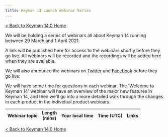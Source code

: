 ```yaml
---
title: Keyman 14 Launch Webinar Series
---
```


[< Back to Keyman 14.0 Home](/14)

We will be holding a series of webinars all about Keyman 14 running between 29
March and 1 April 2021.

A link will be published here for access to the webinars shortly before they go
live. All webinars will be recorded and the recordings will be added here when
they are available.

We will also announce the webinars on [Twitter](https://twitter.com/keyman) and
[Facebook](https://facebook.com/keymanapp) before they go live.

We will have some time for questions in each webinar. The 'Welcome to Keyman 14'
webinar will have an overview of the major new features in Keyman 14, and then
we'll go into a more detailed walk through the changes in each product in the
individual product webinars.

<p style='display: none' id='webinar-cta'>
<a href='https://sil.zoom.us/j/97219405404?pwd=SDY5VDdKRjA3UEtxd2xjeUdUR20wZz09'
class="generic-cta-button" target='_blank'>Join the webinar now!</a></p>

<style>
  @import '/cdn/dev/css/product-grid.css';
</style>
<table class='product-grid'>
<thead>
  <tr>
    <th>Webinar topic</th>
    <th>Length<br>(mins)</th>
    <th>Your local time</th>
    <th>Time (UTC)</th>
    <th>Links</th>
  </tr>
</thead>
<tbody id='webinar-tbody'></tbody>
</table>

<script>
  var webinars = [
    ['MD', 'Welcome to Keyman 14',  45, 2, 29, 19, 0, '1uzOmQSA2oemkwD0N8QiUMx-Q8WwfRuw2UWsfdipEGfc', 'OwiZdkjH1Dg'],
    ['MD', 'Welcome to Keyman 14 (repeat)',  45, 2, 30,  8, 0, '1uzOmQSA2oemkwD0N8QiUMx-Q8WwfRuw2UWsfdipEGfc'],

    'Product webinars',
    ['DW', 'Keyman 14 for Android', 30, 2, 30,  9, 0, '14LVaPdBVNVNK-VZSnnf4bY91w4_L4iRBv7F4Z26UdIU'],
    ['MD', 'Keyman 14 for macOS',   30, 2, 30,  9, 30, '1TM2nNYaDpa8IgkRfiSEQe8dCytw5jBi8NAYTzCRJJiQ'],

    ['MD', 'Keyman 14 for Windows', 30, 2, 30, 19, 0, '1iCmRRq_eDBMTIetZNnPg6pPXqsBzpM72cNJV7_Liyd8'],
    ['JH', 'Keyman 14 for iOS',     30, 2, 31,  8, 0, '1w3EfFny_XPHS7BV9VyUwXE3MCx_hsp5NMfB7jzWAbJo'],
    ['JH', 'keymanweb.com and KeymanWeb Bookmarklet', 30, 2, 31, 8, 30, '1W4JPfWqjCGg3S40_peWmYmbqakyir3xCXUKyADCwazY'],
    ['EB', 'Keyman 14 for Linux',   30, 2, 31,  9, 0, '1V4tziNcu_y2ZbUjIqaj-c35PKn2t6ulbXo1Qv0zmgk4'],

    'For keyboard developers',
    ['MD', 'Keyman Developer 14',   45, 3,  1,  8, 0, '1oEZzGPwXKw22fljs8fqjQI6Iie_el9eGskx-HRi7SV8'],
    ['JH', 'Keyman lexical models', 45, 3,  1,  9, 0, '1RiRdLl9uCouAgqO1XLs2a0QjpIFXPYKknh-b3GPo84E']
  ];

  function icalDate(date) {
    return date.toISOString().replace(/[-:.]/g, '').substr(0, 15)+'Z';
  }

  function uuidv4() { // https://stackoverflow.com/a/2117523/1836776
    return ([1e7]+-1e3+-4e3+-8e3+-1e11).replace(/[018]/g, c =>
      (c ^ crypto.getRandomValues(new Uint8Array(1))[0] & 15 >> c / 4).toString(16)
    );
  }

  var tbody = document.getElementById('webinar-tbody');
  for(var i in webinars) {
    var webinar = webinars[i];
    var tr = document.createElement('tr');
    if(typeof webinar == 'string') {
      var td0 = document.createElement('th');
      td0.colSpan = 5;
      td0.innerText = webinar;
      tr.appendChild(td0);
    } else {
      var td0 = document.createElement('td');
      var td1 = document.createElement('td');
      var td2 = document.createElement('td');
      var td3 = document.createElement('td');
      var td4 = document.createElement('td');
      var dt = new Date(Date.UTC(2021, webinar[3], webinar[4], webinar[5], webinar[6]));
      var dtEnd = new Date(dt.valueOf() + parseInt(webinar[2], 10) * 60 * 1000);
      td0.innerText = webinar[1];
      var span = document.createElement('span');
      span.id = 'webinar-cta-'+i;
      span.style.display = 'none';
      span.appendChild(document.createElement('br'));
      a = document.createElement('a');
      a.style.color = 'red';
      a.href="https://sil.zoom.us/j/97219405404?pwd=SDY5VDdKRjA3UEtxd2xjeUdUR20wZz09";
      a.innerText = 'Running now - join here!';
      a.target = "_blank";
      span.appendChild(a);
      td0.appendChild(span);

      td1.innerText = webinar[2];
      var span0 = document.createElement('span');
      span0.innerText = dt.toLocaleString([], {
          weekday: 'short',
          year: 'numeric',
          month: 'short',
          day: 'numeric',
        });
      td2.appendChild(span0);
      td2.appendChild(document.createElement('br'));
      span0 = document.createElement('span');
      span0.innerText = dt.toLocaleString([], {
          timeZoneName: 'short',
          hour: '2-digit',
          minute:'2-digit'
        });
      td2.appendChild(span0);

      span0 = document.createElement('span');
      span0.innerText = dt.toLocaleString([], {
        timeZone: 'UTC',
        weekday: 'short',
        year: 'numeric',
        month: 'short',
        day: 'numeric'
      });
      td3.appendChild(span0);
      td3.appendChild(document.createElement('br'));
      span0 = document.createElement('span');
      span0.innerText = dt.toLocaleString([], {
        timeZone: 'UTC',
        timeZoneName: 'short',
        hour: '2-digit',
        minute:'2-digit'
      });
      td3.appendChild(span0);

      if(dtEnd.valueOf() < Date.now()) {
        // Presentation and video links
        var a0 = document.createElement('a');
        a0.innerHTML = '<img src="slides.svg" style="width:16px; margin: 0 4px; vertical-align: text-bottom" /> View slides';
        a0.href = 'https://docs.google.com/presentation/d/'+webinar[7]+'/edit?usp=sharing';
        a0.style.color = 'blue';
        a0.target = '_blank';
        td4.appendChild(a0);
        if(webinar[8]) {
          // video link
          td4.appendChild(document.createElement('br'));
          a0 = document.createElement('a');
          a0.innerHTML = '<img src="video.png" style="width:16px; margin: 3px 4px 0; vertical-align: top" />  Watch video';
          a0.href = 'https://youtu.be/'+webinar[8];
          a0.style.color = 'blue';
          a0.target = '_blank';
          td4.appendChild(a0);
        }
      } else {
        // Calendar links
        var a0 = document.createElement('a');
        a0.innerHTML = 'Google&nbsp;Calendar';
        a0.href = 'https://www.google.com/calendar/render?action=TEMPLATE'+
                  '&text='+encodeURIComponent(webinar[1]+' webinar')+
                  '&details='+encodeURIComponent('Keyman 14 Webinar Series')+
                  '&location=https%3A%2F%2Fkeyman.com%2F14%2Fwebinar'+
                  '&dates='+icalDate(dt)+'%2F'+icalDate(dtEnd);
        a0.style.color = 'blue';
        a0.target = '_blank';
        td4.appendChild(a0);
        td4.appendChild(document.createElement('br'));

        a0 = document.createElement('a');

        var ics = [
          'BEGIN:VCALENDAR',
          'PRODID:Keyman.com',
          'VERSION:2.0',
          'BEGIN:VEVENT',
          'DTSTAMP:'+icalDate(new Date()),
          'UID:'+uuidv4(),
          'SUMMARY:'+webinar[1]+' webinar',
          'DTSTART:'+icalDate(dt),
          'DTEND:'+icalDate(dtEnd),
          'DESCRIPTION:Keyman 14 Webinar Series',
          'LOCATION:https://keyman.com/webinar',
          'END:VEVENT',
          'END:VCALENDAR'
        ].join('\r\n');

        a0.innerHTML = '.ics&nbsp;download';
        a0.href = 'data:text/calendar;charset=utf-8;base64,'+window.btoa(ics);
        a0.download = webinar[1]+'.ics';
        a0.target = '_blank';
        a0.style.color = 'blue';
        td4.appendChild(a0);
      }

      tr.appendChild(td0);
      tr.appendChild(td1);
      tr.appendChild(td2);
      tr.appendChild(td3);
      tr.appendChild(td4);
    }
    tbody.appendChild(tr);
  }

  window.setInterval(showWebinarLink, 5000);
  showWebinarLink();
  function showWebinarLink() {
    var found = false;
    for(var i in webinars) {
      var webinar = webinars[i];
      if(typeof webinar == 'string') continue;
      var dt = new Date(Date.UTC(2021, webinar[3], webinar[4], webinar[5], webinar[6]));
      var dtEnd = new Date(dt.valueOf() + parseInt(webinar[2], 10) * 60 * 1000);
      var startOffset = Date.now() - dt.valueOf();
      var endOffset = Date.now() - dtEnd.valueOf();
      var cta = document.getElementById('webinar-cta-'+i);
      // Start showing the webinar link 10 minutes before and hide it at the end
      if(startOffset >= -10 * 60 * 1000 && endOffset < 0) {
        found = true;
        cta.style.display='block';
      } else {
        cta.style.display='none';
      }
    }

    document.getElementById('webinar-cta').style.display=found?'block':'none';
  }
</script>

[< Back to Keyman 14.0 Home](/14)
